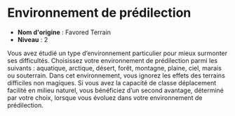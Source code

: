 # Environnement de prédilection

 * **Nom d'origine** : Favored Terrain
 * **Niveau** : 2


<p>Vous avez étudié un type d’environnement particulier pour mieux surmonter ses difficultés. Choisissez votre environnement de prédilection parmi les suivants : aquatique, arctique, désert, forêt, montagne, plaine, ciel, marais ou souterrain. Dans cet environnement, vous ignorez les effets des terrains difficiles non magiques. Si vous avez la capacité de classe déplacement facilité en milieu naturel, vous bénéficiez d’un second avantage, déterminé par votre choix, lorsque vous évoluez dans votre environnement de prédilection.</p>